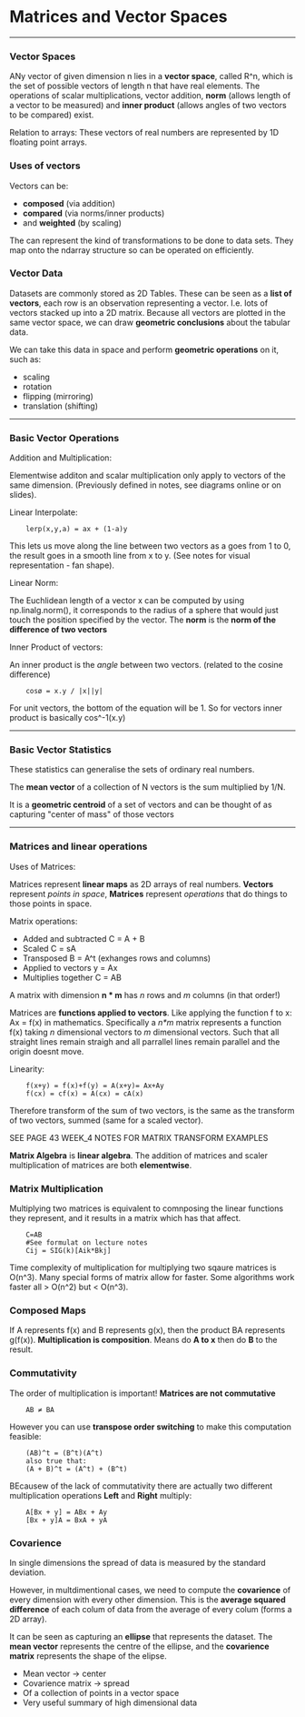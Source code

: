 # Matrices and Vector Spaces
---

### Vector Spaces

ANy vector of given dimension n lies in a **vector space**, called R^n, which is the set of possible vectors of length n that have real elements. The operations of scalar multiplications, vector addition, **norm** (allows length of a vector to be measured) and **inner product** (allows angles of two vectors to be compared) exist.

Relation to arrays:
These vectors of real numbers are represented by 1D floating point arrays.

### Uses of vectors

Vectors can be:

- **composed** (via addition)
- **compared** (via norms/inner products)
- and **weighted** (by scaling)

The can represent the kind of transformations to be done to data sets. They map onto the ndarray structure so can be operated on efficiently.

### Vector Data

Datasets are commonly stored as 2D Tables. These can be seen as a **list of vectors**, each row is an observation representing a vector. I.e. lots of vectors stacked up into a 2D matrix. Because all vectors are plotted in the same vector space, we can draw **geometric conclusions** about the tabular data.

We can take this data in space and perform **geometric operations** on it, such as:
- scaling
- rotation
- flipping (mirroring)
- translation (shifting)

---

### Basic Vector Operations
Addition and Multiplication:

Elementwise additon and scalar multiplication only apply to vectors of the same dimension. (Previously defined in notes, see diagrams online or on slides).

Linear Interpolate:

        lerp(x,y,a) = ax + (1-a)y

This lets us move along the line between two vectors as a goes from 1 to 0, the result goes in a smooth line from x to y. (See notes for visual representation - fan shape).

Linear Norm:

The Euchlidean length of a vector x can be computed by using np.linalg.norm(), it corresponds to the radius of a sphere that would just touch the position specified by the vector. The **norm** is the **norm of the difference of two vectors**

Inner Product of vectors:

An inner product is the *angle* between two vectors. (related to the cosine difference) 
        
        cosø = x.y / |x||y|

For unit vectors, the bottom of the equation will be 1. So for vectors inner product is basically cos^-1(x.y)

---
### Basic Vector Statistics

These statistics can generalise the sets of ordinary real numbers.

The **mean vector** of a collection of N vectors is the sum multiplied by 1/N.

It is a **geometric centroid** of a set of vectors and can be thought of as capturing "center of mass" of those vectors

---
### Matrices and linear operations

Uses of Matrices:

Matrices represent **linear maps** as 2D arrays of real numbers. **Vectors** represent *points in space*, **Matrices** represent *operations* that do things to those points in space.

Matrix operations:
- Added and subtracted C = A + B
- Scaled C = sA
- Transposed B = A^t (exhanges rows and columns)
- Applied to vectors y = Ax
- Multiplies together C = AB 

A matrix with dimension **n \* m** has *n* rows and *m* columns (in that order!)

Matrices are **functions applied to vectors**. Like applying the function f to x: Ax = f(x) in mathematics. Specifically a *n\*m* matrix represents a function f(x) taking *n* dimensional vectors to *m* dimensional vectors. Such that all straight lines remain straigh and all parrallel lines remain parallel and the origin doesnt move.

Linearity:

        f(x+y) = f(x)+f(y) = A(x+y)= Ax+Ay
        f(cx) = cf(x) = A(cx) = cA(x)

Therefore transform of the sum of two vectors, is the same as the transform of two vectors, summed (same for a scaled vector).

SEE PAGE 43 WEEK_4 NOTES FOR MATRIX TRANSFORM EXAMPLES

**Matrix Algebra** is **linear algebra**. The addition of matrices and scaler multiplication of matrices are both **elementwise**.

### Matrix Multiplication

Multiplying two matrices is equivalent to comnposing the linear functions they represent, and it results in a matrix which has that affect.

        C=AB
        #See formulat on lecture notes
        Cij = SIG(k)[Aik*Bkj]

Time complexity of multiplication for multiplying two sqaure matrices is O(n^3). Many special forms of matrix allow for faster. Some algorithms work faster all > O(n^2) but < O(n^3).

### Composed Maps

If A represents f(x) and B represents g(x), then the product BA represents g(f(x)). **Multiplication is composition**. Means do **A to x** then do **B** to the result.

### Commutativity

The order of multiplication is important! **Matrices are not commutative**

        AB ≠ BA
        
However you can use **transpose order switching** to make this computation feasible:

        (AB)^t = (B^t)(A^t)
        also true that:
        (A + B)^t = (A^t) + (B^t)
        
BEcausew of the lack of commutativity there are actually two different multiplication operations **Left** and **Right** multiply:

        A[Bx + y] = ABx + Ay
        [Bx + y]A = BxA + yA 


### Covarience

In single dimensions the spread of data is measured by the standard deviation.

However, in multdimentional cases, we need to compute the **covarience** of every dimension with every other dimension. This is the **average squared difference** of each colum of data from the average of every colum (forms a 2D array).

It can be seen as capturing an **ellipse** that represents the dataset. The **mean vector** represents the centre of the ellipse, and the **covarience matrix** represents the shape of the elipse. 

- Mean vector -> center
- Covarience matrix -> spread
- Of a collection of points in a vector space
- Very useful summary of high dimensional data